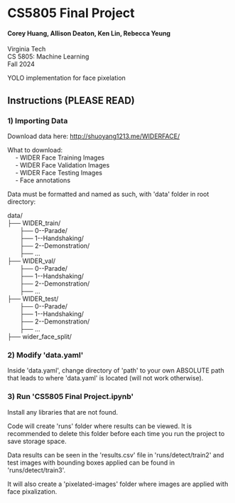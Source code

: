 # CS5805 Final Project

#### Corey Huang, Allison Deaton, Ken Lin, Rebecca Yeung

Virginia Tech <br />
CS 5805: Machine Learning <br />
Fall 2024

YOLO implementation for face pixelation

## Instructions (PLEASE READ)

### 1) Importing Data

Download data here: http://shuoyang1213.me/WIDERFACE/

What to download: <br />
&emsp; - WIDER Face Training Images <br />
&emsp; - WIDER Face Validation Images <br />
&emsp; - WIDER Face Testing Images <br />
&emsp; - Face annotations

Data must be formatted and named as such, with 'data' folder in root directory:

data/ <br />
├── WIDER_train/ <br />
&emsp;&emsp;├── 0--Parade/ <br />
&emsp;&emsp;├── 1--Handshaking/ <br />
&emsp;&emsp;├── 2--Demonstration/ <br />
&emsp;&emsp;├── ... <br />
├── WIDER_val/ <br />
&emsp;&emsp;├── 0--Parade/ <br />
&emsp;&emsp;├── 1--Handshaking/ <br />
&emsp;&emsp;├── 2--Demonstration/ <br />
&emsp;&emsp;├── ... <br />
├── WIDER_test/ <br />
&emsp;&emsp;├── 0--Parade/ <br />
&emsp;&emsp;├── 1--Handshaking/ <br />
&emsp;&emsp;├── 2--Demonstration/ <br />
&emsp;&emsp;├── ... <br />
├── wider_face_split/ <br />

### 2) Modify 'data.yaml'

Inside 'data.yaml', change directory of 'path' to your own ABSOLUTE path that leads to where 'data.yaml' is located (will not work otherwise).

### 3) Run 'CS5805 Final Project.ipynb'

Install any libraries that are not found.

Code will create 'runs' folder where results can be viewed. It is recommended to delete this folder before each time you run the project to save storage space.

Data results can be seen in the 'results.csv' file in 'runs/detect/train2' and test images with bounding boxes applied can be found in 'runs/detect/train3'.

It will also create a 'pixelated-images' folder where images are applied with face pixalization.

